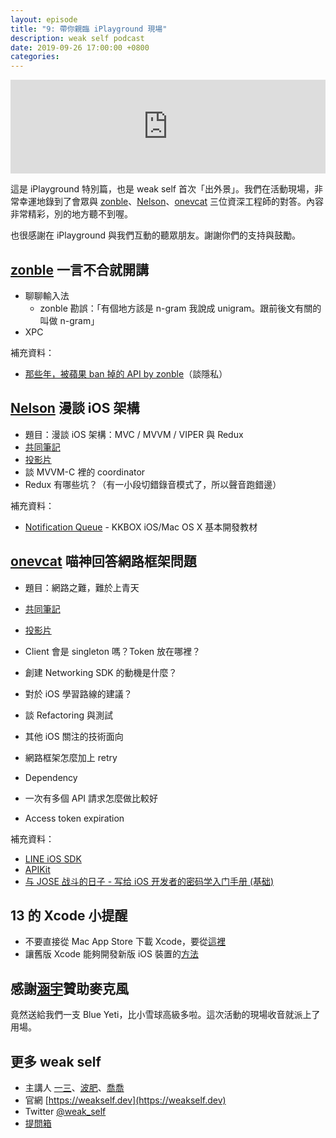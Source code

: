 ```yaml
---
layout: episode
title: "9: 帶你親臨 iPlayground 現場"
description: weak self podcast
date: 2019-09-26 17:00:00 +0800
categories: 
---
```

<iframe src="https://www.listennotes.com/embedded/e/8f7275678d2048a0ab8a27caaa07c1b0/" width="100%" style="width: 1px; min-width: 100%;" frameborder="0" scrolling="no"></iframe>

這是 iPlayground 特別篇，也是 weak self 首次「出外景」。我們在活動現場，非常幸運地錄到了會眾與 [zonble](https://twitter.com/zonble)、[Nelson](https://twitter.com/NelsonT)、[onevcat](https://twitter.com/onevcat) 三位資深工程師的對答。內容非常精彩，別的地方聽不到喔。

也很感謝在 iPlayground 與我們互動的聽眾朋友。謝謝你們的支持與鼓勵。

## [zonble](https://twitter.com/zonble) 一言不合就開講

* 聊聊輸入法
    * zonble 勘誤：「有個地方該是 n-gram 我說成 unigram。跟前後文有關的叫做 n-gram」
* XPC

補充資料：

* [那些年，被蘋果 ban 掉的 API by zonble](https://www.youtube.com/watch?v=35a56yKcKSI)（談隱私）

## [Nelson](https://twitter.com/NelsonT) 漫談 iOS 架構

* 題目：漫談 iOS 架構：MVC / MVVM / VIPER 與 Redux 
* [共同筆記](https://hackmd.io/@iPlayground/2019/%2Fw9Pe72oXSbWNFvJ02BwxKQ)
* [投影片](https://speakerdeck.com/chiahsien/common-ios-architectures-from-mvc-to-viper-with-redux)
* 談 MVVM-C 裡的 coordinator
* Redux 有哪些坑？（有一小段切錯錄音模式了，所以聲音跑錯邊）

補充資料：

* [Notification Queue](https://zonble.gitbooks.io/kkbox-ios-dev/content/notification_center/notification_queue.html) - KKBOX iOS/Mac OS X 基本開發教材

## [onevcat](https://twitter.com/onevcat) 喵神回答網路框架問題

* 題目：網路之難，難於上青天
* [共同筆記](https://hackmd.io/@iPlayground/2019/%2FUBGbW1PVSl69rpE2h38w7A)
* [投影片](https://speakerdeck.com/onevcat/wang-lu-zhi-nan-nan-yu-shang-qing-tian-iplayground-2019)

* Client 會是 singleton 嗎？Token 放在哪裡？
* 創建 Networking SDK 的動機是什麼？
* 對於 iOS 學習路線的建議？
* 談 Refactoring 與測試
* 其他 iOS 關注的技術面向
* 網路框架怎麼加上 retry
* Dependency
* 一次有多個 API 請求怎麼做比較好
* Access token expiration

補充資料：

* [LINE iOS SDK](https://github.com/line/line-sdk-ios-swift)
* [APIKit](https://github.com/ishkawa/APIKit)
* [与 JOSE 战斗的日子 - 写给 iOS 开发者的密码学入门手册 (基础)](https://onevcat.com/2018/12/jose-1/)

## 13 的 Xcode 小提醒

* 不要直接從 Mac App Store 下載 Xcode，要從[這裡](http://developer.apple.com/download/more/)
* 讓舊版 Xcode 能夠開發新版 iOS 裝置的[方法](https://gist.github.com/ethanhuang13/b9b4b875db9b49a124e2af194b97be68)

## 感謝[涵宇](https://twitter.com/rollr76518)贊助麥克風

竟然送給我們一支 Blue Yeti，比小雪球高級多啦。這次活動的現場收音就派上了用場。

## 更多 weak self

* 主講人 [一三](https://twitter.com/ethanhuang13)、[波肥](https://twitter.com/PofatTseng)、[喬喬](https://twitter.com/joe_trash_talk)
* 官網 [https://weakself.dev](https://weakself.dev)
* Twitter [@weak_self](https://twitter.com/weak_self)
* [提問箱](https://peing.net/zh-TW/weak_self)